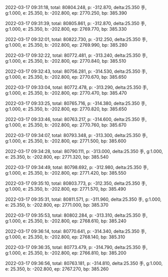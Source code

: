 2022-03-17 09:31:18, total: 80804.248, p: -312.870, delta:25.350 手, g:1.000, e: 25.350, b: -202.800, ep: 2770.250, bp: 385.390

2022-03-17 09:31:39, total: 80805.861, p: -312.870, delta:25.350 手, g:1.000, e: 25.350, b: -202.800, ep: 2769.770, bp: 385.330

2022-03-17 09:32:01, total: 80822.730, p: -312.250, delta:25.350 手, g:1.000, e: 25.350, b: -202.800, ep: 2769.990, bp: 385.280

2022-03-17 09:32:22, total: 80772.481, p: -313.240, delta:25.350 手, g:1.000, e: 25.350, b: -202.800, ep: 2770.840, bp: 385.510

2022-03-17 09:32:43, total: 80756.281, p: -314.530, delta:25.350 手, g:1.000, e: 25.350, b: -202.800, ep: 2770.670, bp: 385.650

2022-03-17 09:33:04, total: 80772.478, p: -313.290, delta:25.350 手, g:1.000, e: 25.350, b: -202.800, ep: 2770.470, bp: 385.470

2022-03-17 09:33:25, total: 80765.716, p: -314.380, delta:25.350 手, g:1.000, e: 25.350, b: -202.800, ep: 2770.820, bp: 385.650

2022-03-17 09:33:46, total: 80763.217, p: -314.600, delta:25.350 手, g:1.000, e: 25.350, b: -202.800, ep: 2770.760, bp: 385.670

2022-03-17 09:34:07, total: 80793.348, p: -313.300, delta:25.350 手, g:1.000, e: 25.350, b: -202.800, ep: 2771.500, bp: 385.600

2022-03-17 09:34:28, total: 80790.111, p: -313.000, delta:25.350 手, g:1.000, e: 25.350, b: -202.800, ep: 2771.320, bp: 385.540

2022-03-17 09:34:49, total: 80798.692, p: -312.980, delta:25.350 手, g:1.000, e: 25.350, b: -202.800, ep: 2771.420, bp: 385.550

2022-03-17 09:35:10, total: 80803.773, p: -312.350, delta:25.350 手, g:1.000, e: 25.350, b: -202.800, ep: 2771.570, bp: 385.490

2022-03-17 09:35:31, total: 80811.571, p: -311.960, delta:25.350 手, g:1.000, e: 25.350, b: -202.800, ep: 2771.000, bp: 385.370

2022-03-17 09:35:53, total: 80802.284, p: -313.310, delta:25.350 手, g:1.000, e: 25.350, b: -202.800, ep: 2768.610, bp: 385.240

2022-03-17 09:36:14, total: 80770.641, p: -314.340, delta:25.350 手, g:1.000, e: 25.350, b: -202.800, ep: 2768.140, bp: 385.310

2022-03-17 09:36:35, total: 80773.479, p: -314.790, delta:25.350 手, g:1.000, e: 25.350, b: -202.800, ep: 2766.810, bp: 385.200

2022-03-17 09:36:56, total: 80763.181, p: -314.810, delta:25.350 手, g:1.000, e: 25.350, b: -202.800, ep: 2767.270, bp: 385.260